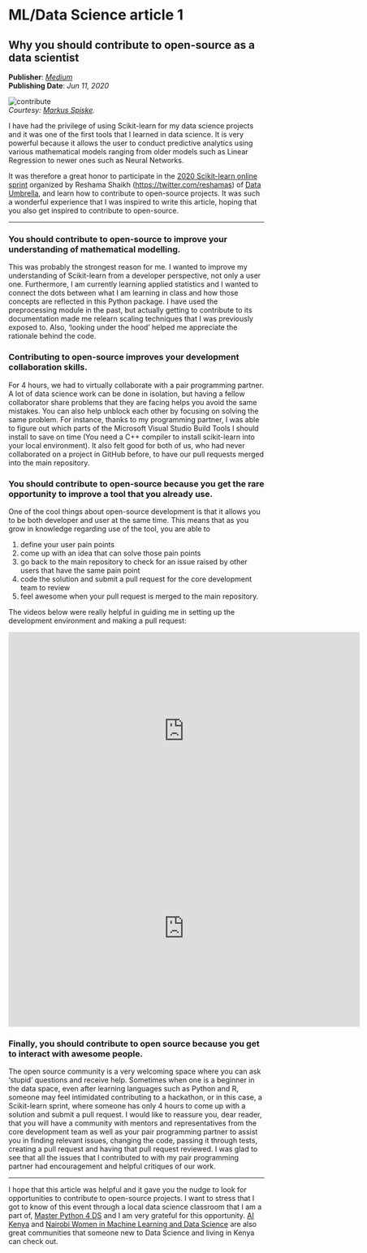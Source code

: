 # ML/Data Science article 1

## Why you should contribute to open-source as a data scientist

**Publisher**: [*Medium*](https://medium.com/@ceethinwa/why-you-should-contribute-to-open-source-as-a-data-scientist-7375ec5bc628) <br>
**Publishing Date**: *Jun 11, 2020*

![contribute](../images/contribute.jpeg) <br>
*Courtesy: [Markus Spiske](https://unsplash.com/@markusspiske).*

I have had the privilege of using Scikit-learn for my data science projects and it was one of the first tools that I
learned in data science. It is very powerful because it allows the user to conduct predictive analytics using various
mathematical models ranging from older models such as Linear Regression to newer ones such as Neural Networks.

It was therefore a great honor to participate in the [2020 Scikit-learn online sprint](https://www.dataumbrella.org/open-source/sprints)
organized by Reshama Shaikh (https://twitter.com/reshamas) of [Data Umbrella](https://www.dataumbrella.org/home), and
learn how to contribute to open-source projects. It was such a wonderful experience that I was inspired to write this
article, hoping that you also get inspired to contribute to open-source.

****

### You should contribute to open-source to improve your understanding of mathematical modelling.

This was probably the strongest reason for me. I wanted to improve my understanding of Scikit-learn from a developer
perspective, not only a user one. Furthermore, I am currently learning applied statistics and I wanted to connect the dots
between what I am learning in class and how those concepts are reflected in this Python package. I have used the
preprocessing module in the past, but actually getting to contribute to its documentation made me relearn scaling techniques
that I was previously exposed to. Also, ‘looking under the hood’ helped me appreciate the rationale behind the code.

### Contributing to open-source improves your development collaboration skills.

For 4 hours, we had to virtually collaborate with a pair programming partner. A lot of data science work can be done in
isolation, but having a fellow collaborator share problems that they are facing helps you avoid the same mistakes. You
can also help unblock each other by focusing on solving the same problem. For instance, thanks to my programming partner,
I was able to figure out which parts of the Microsoft Visual Studio Build Tools I should install to save on time (You need
a C++ compiler to install scikit-learn into your local environment). It also felt good for both of us, who had never
collaborated on a project in GitHub before, to have our pull requests merged into the main repository.

### You should contribute to open-source because you get the rare opportunity to improve a tool that you already use.

One of the cool things about open-source development is that it allows you to be both developer and user at the same time.
This means that as you grow in knowledge regarding use of the tool, you are able to

1. define your user pain points
2. come up with an idea that can solve those pain points
3. go back to the main repository to check for an issue raised by other users that have the same pain point
4. code the solution and submit a pull request for the core development team to review
5. feel awesome when your pull request is merged to the main repository.

The videos below were really helpful in guiding me in setting up the development environment and making a pull request:

<iframe width="692" height="389" src="https://www.youtube.com/embed/5OL8XoMMOfA" title="Scikit-learn sprint instructions" frameborder="0" allow="accelerometer; autoplay; clipboard-write; encrypted-media; gyroscope; picture-in-picture" allowfullscreen></iframe>

<iframe width="692" height="389" src="https://www.youtube.com/embed/PU1WyDPGePI" title="[06] Contributing to scikit-learn: An Example Pull Request (Reshama Shaikh)" frameborder="0" allow="accelerometer; autoplay; clipboard-write; encrypted-media; gyroscope; picture-in-picture" allowfullscreen></iframe>

### Finally, you should contribute to open source because you get to interact with awesome people.

The open source community is a very welcoming space where you can ask ‘stupid’ questions and receive help. Sometimes when one is a beginner in the data space, even after learning languages such as Python and R, someone may feel intimidated contributing to a hackathon, or in this case, a Scikit-learn sprint, where someone has only 4 hours to come up with a solution and submit a pull request. I would like to reassure you, dear reader, that you will have a community with mentors and representatives from the core development team as well as your pair programming partner to assist you in finding relevant issues, changing the code, passing it through tests, creating a pull request and having that pull request reviewed. I was glad to see that all the issues that I contributed to with my pair programming partner had encouragement and helpful critiques of our work.

****

I hope that this article was helpful and it gave you the nudge to look for opportunities to contribute to open-source
projects. I want to stress that I got to know of this event through a local data science classroom that I am a part of,
[Master Python 4 DS](https://www.meetup.com/Master-Data-Science/) and I am very grateful for this opportunity.
[AI Kenya](https://kenya.ai/) and [Nairobi Women in Machine Learning and Data Science](https://www.meetup.com/Nairobi-Women-in-Machine-Learning-Data-Science/)
are also great communities that someone new to Data Science and living in Kenya can check out.
